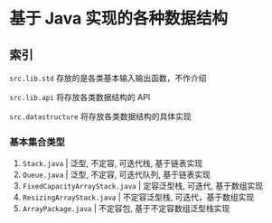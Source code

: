 # 基于 Java 实现的各种数据结构

## 索引

`src.lib.std` 存放的是各类基本输入输出函数，不作介绍

`src.lib.api` 将存放各类数据结构的 API

`src.datastructure` 将存放各类数据结构的具体实现

### 基本集合类型

1. `Stack.java` | 泛型, 不定容, 可迭代栈, 基于链表实现
2. `Queue.java` | 泛型, 不定容, 可迭代队列, 基于链表实现
3. `FixedCapacityArrayStack.java` | 定容泛型栈, 可迭代, 基于数组实现
4. `ResizingArrayStack.java` | 不定容泛型栈, 可迭代，基于数组实现
5. `ArrayPackage.java` | 不定容包, 基于不定容数组泛型栈实现